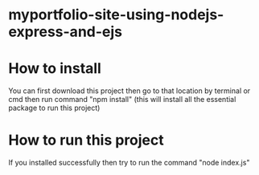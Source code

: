 # myportfolio-site-using-nodejs-express-and-ejs

# How to install
You can first download this project
then go to that location by terminal or cmd
then run command "npm install" (this will install all the essential package to run this project)

# How to run this project
If you installed successfully then try to run the command "node index.js"
